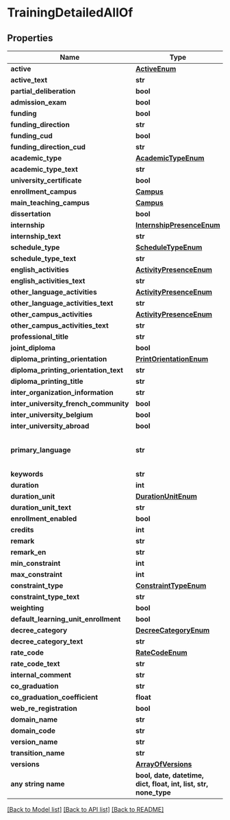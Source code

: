 # TrainingDetailedAllOf


## Properties
Name | Type | Description | Notes
------------ | ------------- | ------------- | -------------
**active** | [**ActiveEnum**](ActiveEnum.md) |  | [optional] 
**active_text** | **str** |  | [optional] 
**partial_deliberation** | **bool** |  | [optional] 
**admission_exam** | **bool** |  | [optional] 
**funding** | **bool** |  | [optional] 
**funding_direction** | **str** |  | [optional] 
**funding_cud** | **bool** |  | [optional] 
**funding_direction_cud** | **str** |  | [optional] 
**academic_type** | [**AcademicTypeEnum**](AcademicTypeEnum.md) |  | [optional] 
**academic_type_text** | **str** |  | [optional] 
**university_certificate** | **bool** |  | [optional] 
**enrollment_campus** | [**Campus**](Campus.md) |  | [optional] 
**main_teaching_campus** | [**Campus**](Campus.md) |  | [optional] 
**dissertation** | **bool** |  | [optional] 
**internship** | [**InternshipPresenceEnum**](InternshipPresenceEnum.md) |  | [optional] 
**internship_text** | **str** |  | [optional] 
**schedule_type** | [**ScheduleTypeEnum**](ScheduleTypeEnum.md) |  | [optional] 
**schedule_type_text** | **str** |  | [optional] 
**english_activities** | [**ActivityPresenceEnum**](ActivityPresenceEnum.md) |  | [optional] 
**english_activities_text** | **str** |  | [optional] 
**other_language_activities** | [**ActivityPresenceEnum**](ActivityPresenceEnum.md) |  | [optional] 
**other_language_activities_text** | **str** |  | [optional] 
**other_campus_activities** | [**ActivityPresenceEnum**](ActivityPresenceEnum.md) |  | [optional] 
**other_campus_activities_text** | **str** |  | [optional] 
**professional_title** | **str** |  | [optional] 
**joint_diploma** | **bool** |  | [optional] 
**diploma_printing_orientation** | [**PrintOrientationEnum**](PrintOrientationEnum.md) |  | [optional] 
**diploma_printing_orientation_text** | **str** |  | [optional] 
**diploma_printing_title** | **str** |  | [optional] 
**inter_organization_information** | **str** |  | [optional] 
**inter_university_french_community** | **bool** |  | [optional] 
**inter_university_belgium** | **bool** |  | [optional] 
**inter_university_abroad** | **bool** |  | [optional] 
**primary_language** | **str** | The language code according to ISO 639-1 specification (https://en.wikipedia.org/wiki/List_of_ISO_639-1_codes)  | [optional] 
**keywords** | **str** |  | [optional] 
**duration** | **int** |  | [optional] 
**duration_unit** | [**DurationUnitEnum**](DurationUnitEnum.md) |  | [optional] 
**duration_unit_text** | **str** |  | [optional] 
**enrollment_enabled** | **bool** |  | [optional] 
**credits** | **int** |  | [optional] 
**remark** | **str** |  | [optional] 
**remark_en** | **str** |  | [optional] 
**min_constraint** | **int** |  | [optional] 
**max_constraint** | **int** |  | [optional] 
**constraint_type** | [**ConstraintTypeEnum**](ConstraintTypeEnum.md) |  | [optional] 
**constraint_type_text** | **str** |  | [optional] 
**weighting** | **bool** |  | [optional] 
**default_learning_unit_enrollment** | **bool** |  | [optional] 
**decree_category** | [**DecreeCategoryEnum**](DecreeCategoryEnum.md) |  | [optional] 
**decree_category_text** | **str** |  | [optional] 
**rate_code** | [**RateCodeEnum**](RateCodeEnum.md) |  | [optional] 
**rate_code_text** | **str** |  | [optional] 
**internal_comment** | **str** |  | [optional] 
**co_graduation** | **str** |  | [optional] 
**co_graduation_coefficient** | **float** |  | [optional] 
**web_re_registration** | **bool** |  | [optional] 
**domain_name** | **str** |  | [optional] 
**domain_code** | **str** |  | [optional] 
**version_name** | **str** |  | [optional] 
**transition_name** | **str** |  | [optional] 
**versions** | [**ArrayOfVersions**](ArrayOfVersions.md) |  | [optional] 
**any string name** | **bool, date, datetime, dict, float, int, list, str, none_type** | any string name can be used but the value must be the correct type | [optional]

[[Back to Model list]](../README.md#documentation-for-models) [[Back to API list]](../README.md#documentation-for-api-endpoints) [[Back to README]](../README.md)


